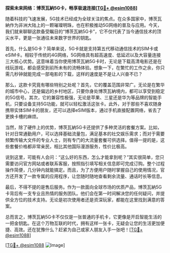 **探索未来网络：博茨瓦納5G卡，畅享极速连接[[TG💪+ @esim1088](https://t.me/s/esim1088)]**

随着科技的飞速发展，5G技术已经成为全球关注的焦点。在众多国家中，博茨瓦納作为非洲大陆上的一颗璀璨明珠，也在积极推动5G网络的普及与应用。今天，我们就来聊聊这款备受瞩目的“博茨瓦納5G卡”，它不仅代表了当今通信技术的顶尖水平，更是一张通往未来数字世界的钥匙。

首先，什么是5G卡？简单来说，5G卡就是支持第五代移动通信技术的SIM卡或eSIM卡。相较于传统的4G网络，5G网络具有超高速度、低延迟以及大容量连接三大核心优势。这意味着当你使用博茨瓦納5G卡时，无论是下载高清电影还是在线玩游戏，都会感受到前所未有的流畅体验。想象一下，在繁忙的工作之余，你只需几秒钟就能完成一部电影的下载，这样的速度是不是让人兴奋不已？

那么，这款卡究竟有哪些特别之处呢？首先，它的覆盖范围非常广。无论是在繁华的城市中心，还是偏远的乡村地区，只要你身处博茨瓦納境内，都可以享受到稳定的5G信号。其次，它的兼容性极强，无论是苹果、三星还是华为等品牌的智能手机，只要设备支持5G功能，就可以轻松激活这张卡。此外，对于那些不喜欢随身携带实体SIM卡的朋友，还可以选择eSIM版本，通过手机直接配置网络，省去了更换卡槽的麻烦。

当然，除了硬件上的优势，博茨瓦納5G卡还提供了多种灵活的套餐方案。比如，针对日常通勤用户，可以选择基础流量包，满足基本的社交娱乐需求；而对于需要频繁传输大文件的专业人士，则有专门的大流量套餐可供选择。值得一提的是，这些套餐价格都非常亲民，相比其他国际漫游服务，性价比极高。

说到这里，可能有人会问：“这么好的东西，怎么才能拿到呢？”其实很简单，您只需要访问官方网站或者联系客服，按照指引填写相关信息即可完成订购。整个过程操作简便，几分钟内就能搞定。而且，为了方便用户随时掌握自己的使用情况，官方还开发了一款专属的应用程序，让您随时随地查看剩余流量、通话时长等信息。

最后，不得不提的是售后服务。作为一款面向全球市场的优质产品，博茨瓦納5G卡背后有一支专业且热情的服务团队。他们会在第一时间解决您的任何疑问，并提供全方位的技术支持。无论是初次使用者还是资深玩家，都能在这里找到满意的答案。

总而言之，博茨瓦納5G卡不仅仅是一张普通的手机卡，它更像是开启智能生活的一把金钥匙。在这个万物互联的时代，拥有这样一张卡，无疑会让您的生活更加便捷、高效。还在犹豫什么？赶紧为自己或家人朋友入手一张吧！[[TG💪+ @esim1088](https://t.me/s/esim1088)]

[[TG💪+ @esim1088](https://t.me/s/esim1088) ![Image](https://i.postimg.cc/4NQfJmqS/Snipaste-2025-05-13-00-14-12.png)]